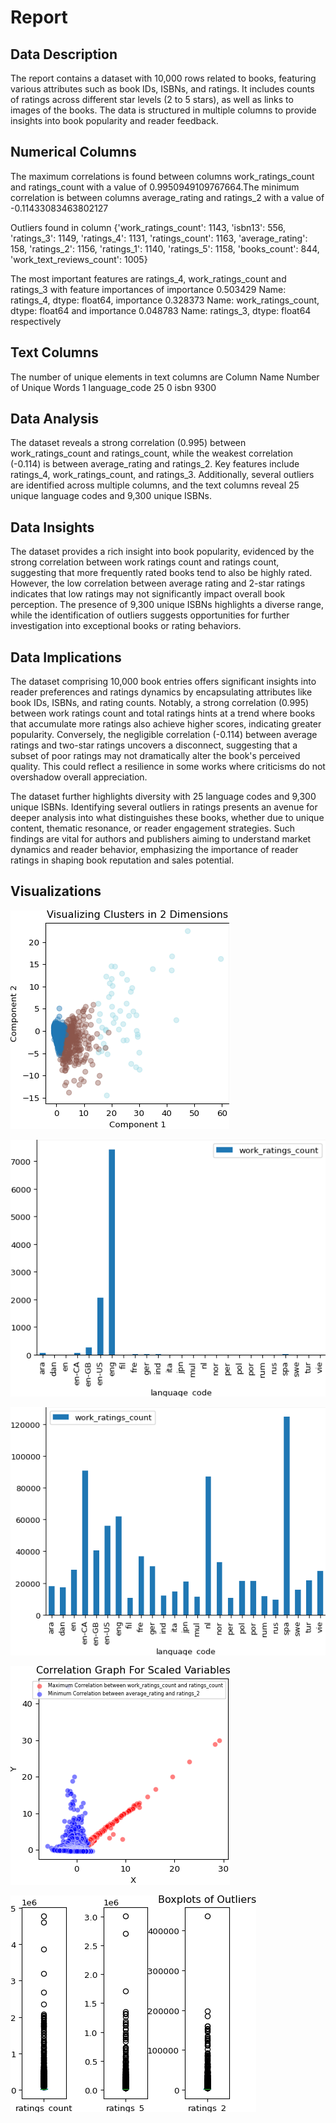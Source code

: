 # Report

## Data Description 
 
The report contains a dataset with 10,000 rows related to books, featuring various attributes such as book IDs, ISBNs, and ratings. It includes counts of ratings across different star levels (2 to 5 stars), as well as links to images of the books. The data is structured in multiple columns to provide insights into book popularity and reader feedback.
 
## Numerical Columns

The maximum correlations is found between columns work_ratings_count and ratings_count with a value of 0.9950949109767664.The minimum correlation is between columns average_rating and ratings_2 with a value of -0.11433083463802127

Outliers found in column {'work_ratings_count': 1143, 'isbn13': 556, 'ratings_3': 1149, 'ratings_4': 1131, 'ratings_count': 1163, 'average_rating': 158, 'ratings_2': 1156, 'ratings_1': 1140, 'ratings_5': 1158, 'books_count': 844, 'work_text_reviews_count': 1005}

The most important features are ratings_4, work_ratings_count and ratings_3 with feature importances of importance    0.503429
Name: ratings_4, dtype: float64, importance    0.328373
Name: work_ratings_count, dtype: float64 and importance    0.048783
Name: ratings_3, dtype: float64 respectively

## Text Columns

The number of unique elements in text columns are      Column Name  Number of Unique Words
1  language_code                      25
0           isbn                    9300

## Data Analysis 

The dataset reveals a strong correlation (0.995) between work_ratings_count and ratings_count, while the weakest correlation (-0.114) is between average_rating and ratings_2. Key features include ratings_4, work_ratings_count, and ratings_3. Additionally, several outliers are identified across multiple columns, and the text columns reveal 25 unique language codes and 9,300 unique ISBNs.
 
## Data Insights 

The dataset provides a rich insight into book popularity, evidenced by the strong correlation between work ratings count and ratings count, suggesting that more frequently rated books tend to also be highly rated. However, the low correlation between average rating and 2-star ratings indicates that low ratings may not significantly impact overall book perception. The presence of 9,300 unique ISBNs highlights a diverse range, while the identification of outliers suggests opportunities for further investigation into exceptional books or rating behaviors.
 
## Data Implications 

The dataset comprising 10,000 book entries offers significant insights into reader preferences and ratings dynamics by encapsulating attributes like book IDs, ISBNs, and rating counts. Notably, a strong correlation (0.995) between work ratings count and total ratings hints at a trend where books that accumulate more ratings also achieve higher scores, indicating greater popularity. Conversely, the negligible correlation (-0.114) between average ratings and two-star ratings uncovers a disconnect, suggesting that a subset of poor ratings may not dramatically alter the book's perceived quality. This could reflect a resilience in some works where criticisms do not overshadow overall appreciation. 

The dataset further highlights diversity with 25 language codes and 9,300 unique ISBNs. Identifying several outliers in ratings presents an avenue for deeper analysis into what distinguishes these books, whether due to unique content, thematic resonance, or reader engagement strategies. Such findings are vital for authors and publishers aiming to understand market dynamics and reader behavior, emphasizing the importance of reader ratings in shaping book reputation and sales potential.

## Visualizations

![Cluster_visualization.png](/goodreads/Cluster_visualization.png)

![Column_Visualization_count.png](/goodreads/Column_Visualization_count.png)

![Column_Visualization_mean.png](/goodreads/Column_Visualization_mean.png)

![correlation_graph.png](/goodreads/correlation_graph.png)

![outlier_boxplots.png](/goodreads/outlier_boxplots.png)


